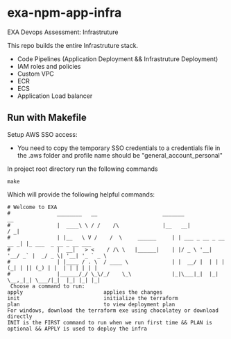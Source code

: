 # exa-npm-app-infra

EXA Devops Assessment: Infrastruture

This repo builds the entire Infrastruture stack.
  - Code Pipelines (Application Deployment && Infrastruture Deployment)
  - IAM roles and policies
  - Custom VPC
  - ECR
  - ECS
  - Application Load balancer

  ## Run with Makefile

Setup AWS SSO access:
- You need to copy the temporary SSO credentials to a credentials file in the .aws folder and profile name should be "general_account_personal"

In project root directory run the following commands

```shell
make
```

Which will provide the following helpful commands:

```shell
# Welcome to EXA
#               ________   __                     _______                   __
#               |  ____\ \ / /    /\              |__   __|                 / _|
#               | |__   \ V /    /  \     ______     | | ___ _ __ _ __ __ _| |_ ___  _ __ _ __ ___
#               |  __|   > <    / /\ \   |______|    | |/ _ \ '__| '__/ _` |  _/ _ \| '__| '_ ` _ \
#               | |____ / . \  / ____ \              | |  __/ |  | | | (_| | || (_) | |  | | | | | |
#               |______/_/ \_\/_/    \_\             |_|\___|_|  |_|  \__,_|_| \___/|_|  |_| |_| |_|
 Choose a command to run:
apply                          applies the changes
init                           initialize the terraform
plan                           to view deployment plan
For windows, download the terraform exe using chocolatey or download directly
INIT is the FIRST command to run when we run first time && PLAN is optional && APPLY is used to deploy the infra
```

